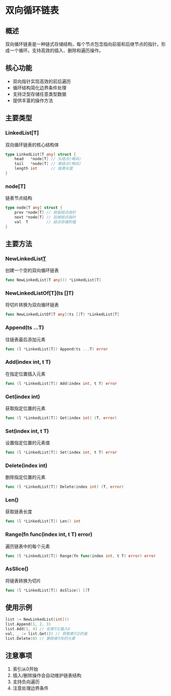 # 双向循环链表

## 概述
双向循环链表是一种链式存储结构，每个节点包含指向前驱和后继节点的指针，形成一个循环。支持高效的插入、删除和遍历操作。

## 核心功能
- 双向指针实现高效的前后遍历
- 循环结构简化边界条件处理
- 支持泛型存储任意类型数据
- 提供丰富的操作方法

## 主要类型
### LinkedList[T]
双向循环链表的核心结构体

```go
type LinkedList[T any] struct {
    head   *node[T] // 头结点(哨兵)
    tail   *node[T] // 尾结点(哨兵)
    length int      // 链表长度
}
```

### node[T]
链表节点结构

```go
type node[T any] struct {
    prev *node[T] // 前驱结点指针
    next *node[T] // 后继结点指针
    val  T        // 结点存储的值
}
```

## 主要方法
### NewLinkedList[T]()
创建一个空的双向循环链表

```go
func NewLinkedList[T any]() *LinkedList[T]
```

### NewLinkedListOf[T](ts []T)
将切片转换为双向循环链表

```go
func NewLinkedListOf[T any](ts []T) *LinkedList[T]
```

### Append(ts ...T)
往链表最后添加元素

```go
func (l *LinkedList[T]) Append(ts ...T) error
```

### Add(index int, t T)
在指定位置插入元素

```go
func (l *LinkedList[T]) Add(index int, t T) error
```

### Get(index int)
获取指定位置的元素

```go
func (l *LinkedList[T]) Get(index int) (T, error)
```

### Set(index int, t T)
设置指定位置的元素值

```go
func (l *LinkedList[T]) Set(index int, t T) error
```

### Delete(index int)
删除指定位置的元素

```go
func (l *LinkedList[T]) Delete(index int) (T, error)
```

### Len()
获取链表长度

```go
func (l *LinkedList[T]) Len() int
```

### Range(fn func(index int, t T) error)
遍历链表中的每个元素

```go
func (l *LinkedList[T]) Range(fn func(index int, t T) error) error
```

### AsSlice()
将链表转换为切片

```go
func (l *LinkedList[T]) AsSlice() []T
```

## 使用示例
```go
list := NewLinkedList[int]()
list.Append(1, 2, 3)
list.Add(1, 4) // 在索引1插入4
val, _ := list.Get(2) // 获取索引2的值
list.Delete(0) // 删除索引0的元素
```

## 注意事项
1. 索引从0开始
2. 插入/删除操作会自动维护链表结构
3. 支持负向遍历
4. 注意处理边界条件
